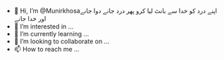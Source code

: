 - 👋 Hi, I’m @Munirkhosaاپنے درد کو خدا سے بانٹ لیا کرو
پھر درد جانے دوا جانے اور خدا جانے
- 👀 I’m interested in ...
- 🌱 I’m currently learning ...
- 💞️ I’m looking to collaborate on ...
- 📫 How to reach me ...

<!---
Munirkhosa/Munirkhosa is a ✨ special ✨ repository because its `README.md` (this file) appears on your GitHub profile.
You can click the Preview link to take a look at your changes.
--->
